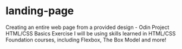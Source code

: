# landing-page
Creating an entire web page from a provided design - Odin Project HTML/CSS Basics Exercise
I will be using skills learned in HTML/CSS Foundation courses, including Flexbox, The Box Model and more!
